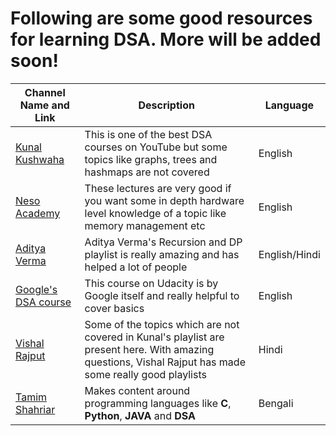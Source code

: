 # Following are some good resources for learning DSA. More will be added soon!

| **Channel Name and Link** | **Description** | **Language** |
| ----------- | ----------- | ----------- |
|[Kunal Kushwaha](https://www.youtube.com/watch?v=rZ41y93P2Qo&list=PL9gnSGHSqcnr_DxHsP7AW9ftq0AtAyYqJ) | This is one of the best DSA courses on YouTube but some topics like graphs, trees and hashmaps are not covered | English|
|[Neso Academy](https://www.youtube.com/watch?v=VHbSopMyc4M&list=PLBlnK6fEyqRjKA_NuK9mHmlk0dZzuP1P5) | These lectures are very good if you want some in depth hardware level knowledge of a topic like memory management etc | English |
|[Aditya Verma](https://www.youtube.com/c/AdityaVermaTheProgrammingLord) | Aditya Verma's Recursion and DP playlist is really amazing and has helped a lot of people | English/Hindi |
|[Google's DSA course](https://www.udacity.com/course/data-structures-and-algorithms-in-python--ud513) | This course on Udacity is by Google itself and really helpful to cover basics | English |
|[Vishal Rajput](https://www.youtube.com/c/VishalRajput_1/playlists) | Some of the topics which are not covered in Kunal's playlist are present here. With amazing questions, Vishal Rajput has made some really good playlists | Hindi |
| [Tamim Shahriar](https://www.youtube.com/c/TamimShahriar) | Makes content around programming languages like **C**, **Python**, **JAVA** and **DSA** | Bengali |
